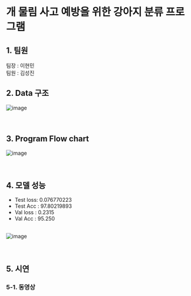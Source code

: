 # 개 물림 사고 예방을 위한 강아지 분류 프로그램

## 1. 팀원
  팀장 : 이현민<br>
  팀원 : 김성진
  

## 2. Data 구조
![image](https://user-images.githubusercontent.com/67961082/183932830-746f0c9c-9c65-4f06-b9cd-1a419e3fb063.png)
<br>
<br>
<br>

## 3. Program Flow chart
![image](https://user-images.githubusercontent.com/67961082/183933332-acd9efc1-8bb4-4a17-a206-3cc427e24526.png)
<br>
<br>
<br>

## 4. 모델 성능

- Test loss: 0.076770223 <br>
- Test Acc : 97.80219893 <br>
- Val loss : 0.2315 <br>
- Val Acc  : 95.250 <br> <br>

![image](https://user-images.githubusercontent.com/67961082/183933423-e20361b5-e249-4f4a-affa-1c8c588eaf22.png)
<br>
<br>
<br>

## 5. 시연

### 5-1. 동영상
